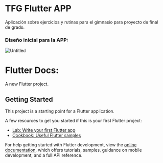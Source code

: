 # TFG Flutter APP

Aplicación sobre ejercicios y rutinas para el gimnasio para proyecto de final de grado.

### Diseño inicial para la APP:
![Untitled](https://user-images.githubusercontent.com/90693730/234650659-e22094d5-8984-4c86-87bc-17273f417d34.png)


# Flutter Docs:

A new Flutter project.

## Getting Started

This project is a starting point for a Flutter application.

A few resources to get you started if this is your first Flutter project:

- [Lab: Write your first Flutter app](https://docs.flutter.dev/get-started/codelab)
- [Cookbook: Useful Flutter samples](https://docs.flutter.dev/cookbook)

For help getting started with Flutter development, view the
[online documentation](https://docs.flutter.dev/), which offers tutorials,
samples, guidance on mobile development, and a full API reference.
